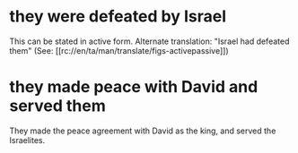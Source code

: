 # they were defeated by Israel

This can be stated in active form. Alternate translation: "Israel had defeated them" (See: [[rc://en/ta/man/translate/figs-activepassive]])

# they made peace with David and served them

They made the peace agreement with David as the king, and served the Israelites.

